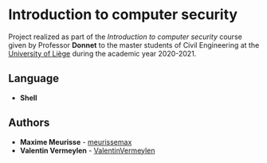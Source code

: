 # Introduction to computer security

Project realized as part of the *Introduction to computer security* course given by Professor **Donnet** to the master students of Civil Engineering at the [University of Liège](https://www.uliege.be/) during the academic year 2020-2021.

## Language

* **Shell**

## Authors

* **Maxime Meurisse** - [meurissemax](https://github.com/meurissemax)
* **Valentin Vermeylen** - [ValentinVermeylen](https://github.com/ValentinVermeylen)
